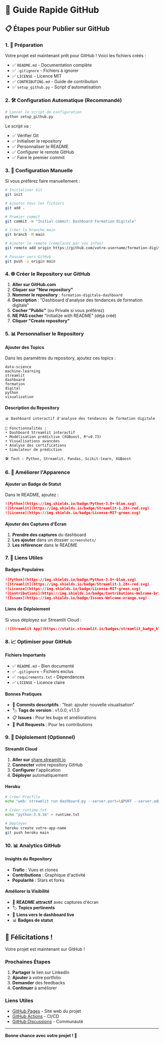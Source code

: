 # 🚀 Guide Rapide GitHub

## 📋 Étapes pour Publier sur GitHub

### 1. 🎯 Préparation

Votre projet est maintenant prêt pour GitHub ! Voici les fichiers créés :

- ✅ `README.md` - Documentation complète
- ✅ `.gitignore` - Fichiers à ignorer
- ✅ `LICENSE` - Licence MIT
- ✅ `CONTRIBUTING.md` - Guide de contribution
- ✅ `setup_github.py` - Script d'automatisation

### 2. 🛠️ Configuration Automatique (Recommandé)

```bash
# Lancer le script de configuration
python setup_github.py
```

Le script va :
- ✅ Vérifier Git
- ✅ Initialiser le repository
- ✅ Personnaliser le README
- ✅ Configurer le remote GitHub
- ✅ Faire le premier commit

### 3. 🔧 Configuration Manuelle

Si vous préférez faire manuellement :

```bash
# Initialiser Git
git init

# Ajouter tous les fichiers
git add .

# Premier commit
git commit -m "Initial commit: Dashboard Formation Digitale"

# Créer la branche main
git branch -M main

# Ajouter le remote (remplacez par vos infos)
git remote add origin https://github.com/votre-username/formation-digitale-dashboard.git

# Pousser vers GitHub
git push -u origin main
```

### 4. 🌐 Créer le Repository sur GitHub

1. **Aller sur GitHub.com**
2. **Cliquer sur "New repository"**
3. **Nommer le repository** : `formation-digitale-dashboard`
4. **Description** : "Dashboard d'analyse des tendances de formation digitale"
5. **Cocher "Public"** (ou Private si vous préférez)
6. **NE PAS cocher** "Initialize with README" (déjà créé)
7. **Cliquer "Create repository"**

### 5. 📊 Personnaliser le Repository

#### Ajouter des Topics
Dans les paramètres du repository, ajoutez ces topics :
```
data-science
machine-learning
streamlit
dashboard
formation
digital
python
visualization
```

#### Description du Repository
```
📊 Dashboard interactif d'analyse des tendances de formation digitale

🚀 Fonctionnalités :
• Dashboard Streamlit interactif
• Modélisation prédictive (XGBoost, R²=0.73)
• Visualisations avancées
• Analyse des certifications
• Simulateur de prédiction

🛠️ Tech : Python, Streamlit, Pandas, Scikit-learn, XGBoost
```

### 6. 🎨 Améliorer l'Apparence

#### Ajouter un Badge de Statut
Dans le README, ajoutez :
```markdown
![Python](https://img.shields.io/badge/Python-3.8+-blue.svg)
![Streamlit](https://img.shields.io/badge/Streamlit-1.28+-red.svg)
![License](https://img.shields.io/badge/License-MIT-green.svg)
```

#### Ajouter des Captures d'Écran
1. **Prendre des captures** du dashboard
2. **Les ajouter** dans un dossier `screenshots/`
3. **Les référencer** dans le README

### 7. 🔗 Liens Utiles

#### Badges Populaires
```markdown
![Python](https://img.shields.io/badge/Python-3.8+-blue.svg)
![Streamlit](https://img.shields.io/badge/Streamlit-1.28+-red.svg)
![License](https://img.shields.io/badge/License-MIT-green.svg)
![Contributions](https://img.shields.io/badge/Contributions-Welcome-brightgreen.svg)
![Issues](https://img.shields.io/badge/Issues-Welcome-orange.svg)
```

#### Liens de Déploiement
Si vous déployez sur Streamlit Cloud :
```markdown
[![Streamlit App](https://static.streamlit.io/badges/streamlit_badge_black_white.svg)](https://votre-app.streamlit.app)
```

### 8. 📈 Optimiser pour GitHub

#### Fichiers Importants
- ✅ `README.md` - Bien documenté
- ✅ `.gitignore` - Fichiers exclus
- ✅ `requirements.txt` - Dépendances
- ✅ `LICENSE` - Licence claire

#### Bonnes Pratiques
- 📝 **Commits descriptifs** : "feat: ajouter nouvelle visualisation"
- 🏷️ **Tags de version** : v1.0.0, v1.1.0
- 📋 **Issues** : Pour les bugs et améliorations
- 🔄 **Pull Requests** : Pour les contributions

### 9. 🚀 Déploiement (Optionnel)

#### Streamlit Cloud
1. **Aller sur** [share.streamlit.io](https://share.streamlit.io)
2. **Connecter** votre repository GitHub
3. **Configurer** l'application
4. **Déployer** automatiquement

#### Heroku
```bash
# Créer Procfile
echo "web: streamlit run dashboard.py --server.port=\$PORT --server.address=0.0.0.0" > Procfile

# Créer runtime.txt
echo "python-3.9.16" > runtime.txt

# Déployer
heroku create votre-app-name
git push heroku main
```

### 10. 📊 Analytics GitHub

#### Insights du Repository
- **Trafic** : Vues et clones
- **Contributions** : Graphique d'activité
- **Popularité** : Stars et forks

#### Améliorer la Visibilité
- 📝 **README attractif** avec captures d'écran
- 🏷️ **Topics pertinents**
- 🔗 **Liens vers le dashboard live**
- 📊 **Badges de statut**

## 🎉 Félicitations !

Votre projet est maintenant sur GitHub ! 

### Prochaines Étapes
1. **Partager** le lien sur LinkedIn
2. **Ajouter** à votre portfolio
3. **Demander** des feedbacks
4. **Continuer** à améliorer

### Liens Utiles
- [GitHub Pages](https://pages.github.com/) - Site web du projet
- [GitHub Actions](https://github.com/features/actions) - CI/CD
- [GitHub Discussions](https://github.com/features/discussions) - Communauté

---

**Bonne chance avec votre projet ! 🚀**
